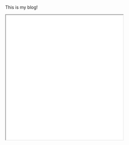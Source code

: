 This is my blog!


 <!--	Exported from Voyant Tools (voyant-tools.org).
The iframe src attribute below uses a relative protocol to better function with both
http and https sites, but if you're embedding this into a local web page (file protocol)
you should add an explicit protocol (https if you're using voyant-tools.org, otherwise
it depends on this server.
Feel free to change the height and width values or other styling below: -->
<iframe style='width: 375px; height: 397px;' src='//voyant-tools.org/tool/Cirrus/?corpus=dd678550e05c36fd8a43c3dd5125f906'></iframe>
